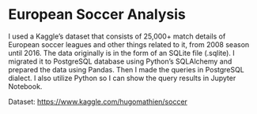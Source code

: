# European Soccer Analysis

I used a Kaggle’s dataset that consists of 25,000+ match details of European soccer leagues and other things related to it, from 2008 season until 2016. The data originally is in the form of an SQLite file (.sqlite). I migrated it to PostgreSQL database using Python’s SQLAlchemy and prepared the data using Pandas. Then I made the queries in PostgreSQL dialect. I also utilize Python so I can show the query results in Jupyter Notebook.

Dataset: https://www.kaggle.com/hugomathien/soccer
